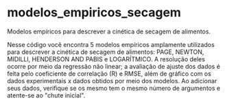 # modelos_empiricos_secagem
Modelos empíricos para descrever a cinética de secagem de alimentos.

Nesse código você encontra 5 modelos empíricos amplamente utilizados para descrever a cinética de secagem de alimentos: PAGE, NEWTON, MIDILLI, HENDERSON AND PABIS e LOGARÍTMICO. A resolução deles ocorre por meio da regressão não linear; a avaliação de ajuste dos dados é feita pelo coeficiente de correlação (R) e RMSE, além de gráfico com os dados experimentais x dados obtidos por meio dos modelos. 
Ao adicionar seus dados, verifique se os mesmo tem o mesmo número de argumentos e atente-se ao "chute inicial". 
